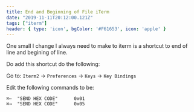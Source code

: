 ```yaml
---
title: End and Beginning of File iTerm
date: "2019-11-11T20:12:00.121Z"
tags: ["iterm"]
header: { type: 'icon', bgColor: '#F61653', icon: 'apple' }
---
```


One small I change I always need to make to iterm is a shortcut to end of line and begining of line.

Do add this shortcut do the following:

Go to: `Iterm2` -> `Preferences` -> `Keys` -> `Key Bindings`

Edit the following commands to be:
```
⌘←  "SEND HEX CODE"      0x01 
⌘→  "SEND HEX CODE"      0x05
```
